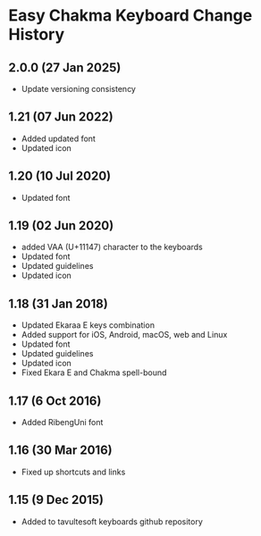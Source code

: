 Easy Chakma Keyboard Change History
============================

2.0.0 (27 Jan 2025)
-----------------
* Update versioning consistency

1.21 (07 Jun 2022)
-----------------
* Added updated font
* Updated icon

1.20 (10 Jul 2020)
-----------------
* Updated font

1.19 (02 Jun 2020)
-----------------
* added VAA (U+11147) character to the keyboards
* Updated font
* Updated guidelines
* Updated icon


1.18 (31 Jan 2018)
-----------------
* Updated Ekaraa E keys combination
* Added support for iOS, Android, macOS, web and Linux
* Updated font
* Updated guidelines
* Updated icon
* Fixed Ekara E and Chakma spell-bound

1.17 (6 Oct 2016)
-----------------
* Added RibengUni font

1.16 (30 Mar 2016)
------------------
* Fixed up shortcuts and links

1.15 (9 Dec 2015)
-----------------
* Added to tavultesoft keyboards github repository
